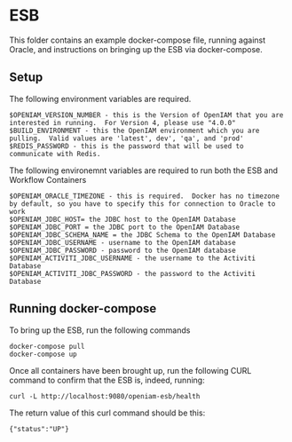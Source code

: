 # ESB

This folder contains an example docker-compose file, running against Oracle, and instructions on bringing up the ESB via docker-compose.

## Setup

The following environment variables are required.

```
$OPENIAM_VERSION_NUMBER - this is the Version of OpenIAM that you are interested in running.  For Version 4, please use "4.0.0"
$BUILD_ENVIRONMENT - this the OpenIAM environment which you are pulling.  Valid values are 'latest', dev', 'qa', and 'prod'
$REDIS_PASSWORD - this is the password that will be used to communicate with Redis.
```

The following environemnt variables are required to run both the ESB and Workflow Containers

```
$OPENIAM_ORACLE_TIMEZONE - this is required.  Docker has no timezone by default, so you have to specify this for connection to Oracle to work
$OPENIAM_JDBC_HOST= the JDBC host to the OpenIAM Database
$OPENIAM_JDBC_PORT = the JDBC port to the OpenIAM Database
$OPENIAM_JDBC_SCHEMA_NAME = the JDBC Schema to the OpenIAM Database
$OPENIAM_JDBC_USERNAME - username to the OpenIAM database
$OPENIAM_JDBC_PASSWORD - password to the OpenIAM database
$OPENIAM_ACTIVITI_JDBC_USERNAME - the username to the Activiti Database
$OPENIAM_ACTIVITI_JDBC_PASSWORD - the password to the Activiti Database
```


## Running docker-compose

To bring up the ESB, run the following commands
```
docker-compose pull
docker-compose up
```

Once all containers have been brought up, run the following CURL command to confirm that the ESB is, indeed, running:

```
curl -L http://localhost:9080/openiam-esb/health
```

The return value of this curl command should be this:
```
{"status":"UP"}
```